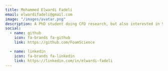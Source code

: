 ```yaml
---
title: Mohammed Elwardi Fadeli
email: elwardifadeli@gmail.com
image: "/images/avatar.png"
description: A PhD student doing CFD research, but also interested in Software engineering
social:
  - name: github
    icon: fa-brands fa-github
    link: https://github.com/FoamScience

  - name: linkedin
    icon: fa-brands fa-linkedin
    link: https://linkedin.com/in/elwardi-fadeli
---
```


